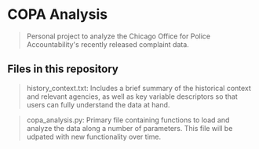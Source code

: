 # COPA Analysis
> Personal project to analyze the Chicago Office for Police Accountability's recently released complaint data.

## Files in this repository
> history_context.txt: Includes a brief summary of the historical context and relevant agencies, as well as key variable descriptors so that users can fully understand the data at hand. 

> copa_analysis.py: Primary file containing functions to load and analyze the data along a number of parameters. This file will be udpated with new functionality over time.